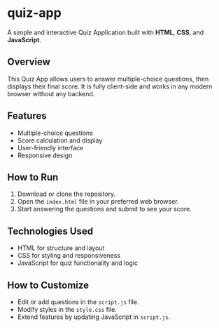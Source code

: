 # quiz-app

A simple and interactive Quiz Application built with **HTML**, **CSS**, and **JavaScript**.

## Overview

This Quiz App allows users to answer multiple-choice questions, then displays their final score. It is fully client-side and works in any modern browser without any backend.

## Features

- Multiple-choice questions
- Score calculation and display
- User-friendly interface
- Responsive design

## How to Run

1. Download or clone the repository.
2. Open the `index.html` file in your preferred web browser.
3. Start answering the questions and submit to see your score.

## Technologies Used

- HTML for structure and layout
- CSS for styling and responsiveness
- JavaScript for quiz functionality and logic

## How to Customize

- Edit or add questions in the `script.js` file.
- Modify styles in the `style.css` file.
- Extend features by updating JavaScript in `script.js`.

